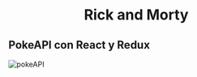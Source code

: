 <h1 align="center">
   Rick and Morty
 </h1>


## PokeAPI con React y Redux

![pokeAPI](https://user-images.githubusercontent.com/32302955/95242795-4d39e380-07d5-11eb-89a4-4ff5af4a1882.png)
